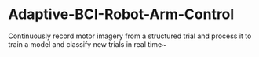 # Adaptive-BCI-Robot-Arm-Control
Continuously record motor imagery from a structured trial and process it to train a model and classify new trials in real time~
